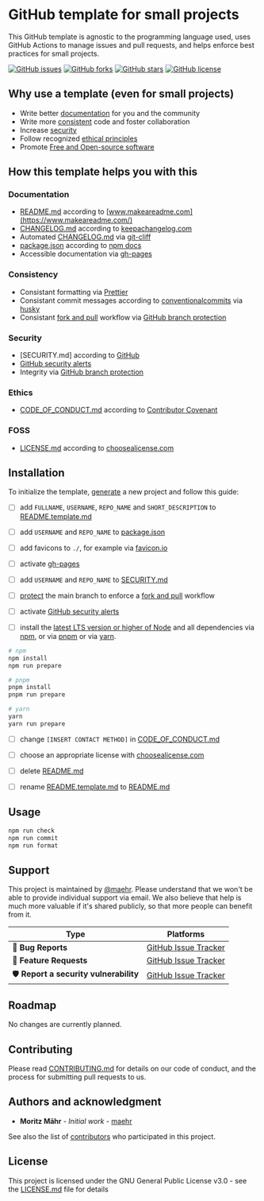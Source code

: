 # GitHub template for small projects

This GitHub template is agnostic to the programming language used, uses GitHub Actions to manage issues and pull requests, and helps enforce best practices for small projects.

[![GitHub issues](https://img.shields.io/github/issues/maehr/github-template.svg)](https://github.com/maehr/github-template/issues)
[![GitHub forks](https://img.shields.io/github/forks/maehr/github-template.svg)](https://github.com/maehr/github-template/network)
[![GitHub stars](https://img.shields.io/github/stars/maehr/github-template.svg)](https://github.com/maehr/github-template/stargazers)
[![GitHub license](https://img.shields.io/github/license/maehr/github-template.svg)](https://github.com/maehr/github-template/blob/main/LICENSE.md)

## Why use a template (even for small projects)

- Write better [documentation](#documentation) for you and the community
- Write more [consistent](#consistency) code and foster collaboration
- Increase [security](#security)
- Follow recognized [ethical principles](#ethics)
- Promote [Free and Open-source software](#foss)

## How this template helps you with this

### Documentation

- [README.md](README.md) according to [www.makeareadme.com](https://www.makeareadme.com/)
- [CHANGELOG.md](CHANGELOG.md) according to [keepachangelog.com](https://keepachangelog.com/)
- Automated [CHANGELOG.md](CHANGELOG.md) via [git-cliff](https://github.com/orhun/git-cliff)
- [package.json](package.json) according to [npm docs](https://docs.npmjs.com/cli/v7/configuring-npm/package-json)
- Accessible documentation via [gh-pages](https://help.github.com/en/articles/configuring-a-publishing-source-for-github-pages)

### Consistency

- Consistant formatting via [Prettier](https://prettier.io/)
- Consistant commit messages according to [conventionalcommits](https://www.conventionalcommits.org/en/v1.0.0/) via [husky](https://github.com/typicode/husky)
- Consistant [fork and pull](https://gist.github.com/Chaser324/ce0505fbed06b947d962) workflow via [GitHub branch protection](https://docs.github.com/en/repositories/configuring-branches-and-merges-in-your-repository/defining-the-mergeability-of-pull-requests/managing-a-branch-protection-rule)

### Security

- [SECURITY.md] according to [GitHub](https://docs.github.com/en/code-security/getting-started/adding-a-security-policy-to-your-repository)
- [GitHub security alerts](https://github.blog/2017-11-16-introducing-security-alerts-on-github/)
- Integrity via [GitHub branch protection](https://docs.github.com/en/repositories/configuring-branches-and-merges-in-your-repository/defining-the-mergeability-of-pull-requests/managing-a-branch-protection-rule)

### Ethics

- [CODE_OF_CONDUCT.md](CODE_OF_CONDUCT.md) according to [Contributor Covenant](https://www.contributor-covenant.org/)

### FOSS

- [LICENSE.md](LICENSE.md) according to [choosealicense.com](https://choosealicense.com/)

## Installation

To initialize the template, [generate](https://github.com/maehr/github-template/generate) a new project and follow this guide:

- [ ] add `FULLNAME`, `USERNAME`, `REPO_NAME` and `SHORT_DESCRIPTION` to [README.template.md](README.template.md)
- [ ] add `USERNAME` and `REPO_NAME` to [package.json](package.json)
- [ ] add favicons to `./`, for example via [favicon.io](https://favicon.io/)
- [ ] activate [gh-pages](https://help.github.com/en/articles/configuring-a-publishing-source-for-github-pages)

- [ ] add `USERNAME` and `REPO_NAME` to [SECURITY.md](SECURITY.md)
- [ ] [protect](https://help.github.com/en/articles/configuring-protected-branches) the main branch to enforce a [fork and pull](https://gist.github.com/Chaser324/ce0505fbed06b947d962) workflow
- [ ] activate [GitHub security alerts](https://github.blog/2017-11-16-introducing-security-alerts-on-github/)

- [ ] install the [latest LTS version or higher of Node](https://nodejs.org/en/download/) and all dependencies via [npm](https://www.npmjs.com/), or via [pnpm](https://pnpm.io/) or via [yarn](https://yarnpkg.com/).

```bash
# npm
npm install
npm run prepare

# pnpm
pnpm install
pnpm run prepare

# yarn
yarn
yarn run prepare
```

- [ ] change `[INSERT CONTACT METHOD]` in [CODE_OF_CONDUCT.md](CODE_OF_CONDUCT.md)

- [ ] choose an appropriate license with [choosealicense.com](https://choosealicense.com/)

- [ ] delete [README.md](README.md)
- [ ] rename [README.template.md](README.template.md) to [README.md](README.md)

## Usage

```bash
npm run check
npm run commit
npm run format
```

## Support

This project is maintained by [@maehr](https://github.com/maehr). Please understand that we won't be able to provide individual support via email. We also believe that help is much more valuable if it's shared publicly, so that more people can benefit from it.

| Type                                  | Platforms                                                               |
| ------------------------------------- | ----------------------------------------------------------------------- |
| 🚨 **Bug Reports**                    | [GitHub Issue Tracker](https://github.com/maehr/github-template/issues) |
| 🎁 **Feature Requests**               | [GitHub Issue Tracker](https://github.com/maehr/github-template/issues) |
| 🛡 **Report a security vulnerability** | [GitHub Issue Tracker](https://github.com/maehr/github-template/issues) |

## Roadmap

No changes are currently planned.

## Contributing

Please read [CONTRIBUTING.md](CONTRIBUTING.md) for details on our code of conduct, and the process for submitting pull requests to us.

## Authors and acknowledgment

- **Moritz Mähr** - _Initial work_ - [maehr](https://github.com/maehr)

See also the list of [contributors](https://github.com/maehr/github-template/graphs/contributors) who participated in this project.

## License

This project is licensed under the GNU General Public License v3.0 - see the [LICENSE.md](LICENSE.md) file for details
